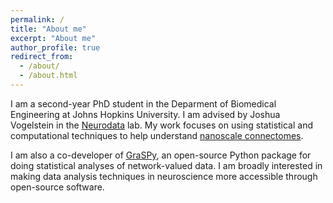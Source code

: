 ```yaml
---
permalink: /
title: "About me"
excerpt: "About me"
author_profile: true
redirect_from: 
  - /about/
  - /about.html
---
```


I am a second-year PhD student in the Deparment of Biomedical Engineering at Johns 
Hopkins University. I am advised by Joshua Vogelstein in the
[Neurodata](https://neurodata.io/) lab. My work focuses on using statistical and 
computational techniques to help understand
[nanoscale connectomes](https://www.nature.com/articles/d41586-019-02208-0). 

I am also a co-developer of [GraSPy](https://graspy.neurodata.io/), an open-source 
Python package for doing statistical analyses of network-valued data. I am broadly 
interested in making data analysis techniques in neuroscience more accessible through 
open-source software. 



